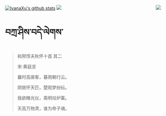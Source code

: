 [![IvanaXu's github stats](https://github-readme-stats.vercel.app/api?username=IvanaXu&show_icons=true&theme=vue-dark)](https://github.com/anuraghazra/github-readme-stats)
<img align="right" src="https://github-readme-stats.vercel.app/api/top-langs/?username=IvanaXu&langs_count=7&theme=graywhite" />
<img src="https://github-readme-stats.vercel.app/api/wakatime?username=IvanaXu&layout=compact&langs_count=6&theme=vue-dark&&custom_title=Programming Times(Jul 29 2021-)" />
# བཀྲ་ཤིས་བདེ་ལེགས་
> 和邢惇夫秋怀十首 其二
>
> 宋·黄庭坚
>
> 曩时高唐客，暮雨朝行云。
> 
> 阴居怀天匹，楚观梦纷纭。
> 
> 我欲睹光仪，斋明炷炉薰。
> 
> 天高万物肃，谁为帝子魂。